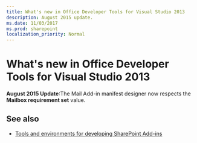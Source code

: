 ```yaml
---
title: What's new in Office Developer Tools for Visual Studio 2013
description: August 2015 update.
ms.date: 11/03/2017
ms.prod: sharepoint
localization_priority: Normal
---
```



# What's new in Office Developer Tools for Visual Studio 2013

**August 2015 Update**:The Mail Add-in manifest designer now respects the **Mailbox requirement set** value.
    

## See also

-  [Tools and environments for developing SharePoint Add-ins](tools-and-environments-for-developing-sharepoint-add-ins.md)
    
 


